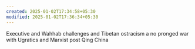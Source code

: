 ```yaml
---
created: 2025-01-02T17:34:58+05:30
modified: 2025-01-02T17:36:34+05:30
---
```


Executive and Wahhab challenges and Tibetan ostracism a no pronged war with Ugratics and Marxist post Qing China
